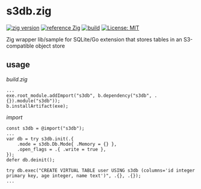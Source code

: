 # s3db.zig
[![zig version](https://img.shields.io/badge/0.14.0-orange?style=flat&logo=zig&label=Zig&color=%23eba742)](https://ziglang.org/download/)
[![reference Zig](https://img.shields.io/badge/deps%20-1-orange?color=%23eba742)](https://github.com/dgv/s3db.zig/blob/main/build.zig.zon)
[![build](https://github.com/dgv/s3db.zig/actions/workflows/build.yml/badge.svg)](https://github.com/dgv/s3db.zig/actions/workflows/build.yml)
[![License: MIT](https://img.shields.io/badge/license-MIT-yellow.svg)](https://opensource.org/licenses/MIT)

Zig wrapper lib/sample for SQLite/Go extension that stores tables in an S3-compatible object store

## usage
_build.zig_
```zig
...
exe.root_module.addImport("s3db", b.dependency("s3db", .{}).module("s3db"));
b.installArtifact(exe);
```
_import_
```zig
const s3db = @import("s3db");
...
var db = try s3db.init(.{
    .mode = s3db.Db.Mode{ .Memory = {} },
    .open_flags = .{ .write = true },
});
defer db.deinit();

try db.exec("CREATE VIRTUAL TABLE user USING s3db (columns='id integer primary key, age integer, name text')", .{}, .{});
...

```

